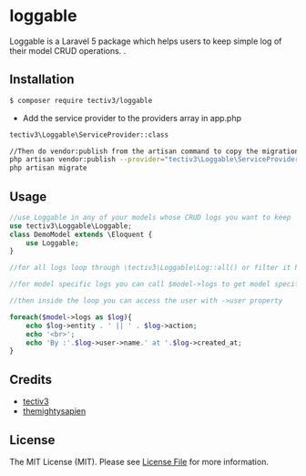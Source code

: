 # loggable


Loggable is a Laravel 5 package which helps users to keep simple log of their model CRUD operations. .

## Installation

``` bash
$ composer require tectiv3/loggable
```

* Add the service provider to the providers array in app.php
``` bash
tectiv3\Loggable\ServiceProvider::class

//Then do vendor:publish from the artisan command to copy the migration file and run migrate command
php artisan vendor:publish --provider="tectiv3\Loggable\ServiceProvider"
php artisan migrate
```

## Usage

``` php
//use Loggable in any of your models whose CRUD logs you want to keep
use tectiv3\Loggable\Loggable;
class DemoModel extends \Eloquent {
    use Loggable;
}

//for all logs loop through \tectiv3\Loggable\Log::all() or filter it however you like

//for model specific logs you can call $model->logs to get model specific logs

//then inside the loop you can access the user with ->user property

foreach($model->logs as $log){
    echo $log->entity . ' || ' . $log->action;
    echo '<br>';
    echo 'By :'.$log->user->name.' at '.$log->created_at;
}
```

## Credits

- [tectiv3](https://github.com/tectiv3)
- [themightysapien](https://github.com/themightysapien)

## License

The MIT License (MIT). Please see [License File](LICENSE) for more information.
